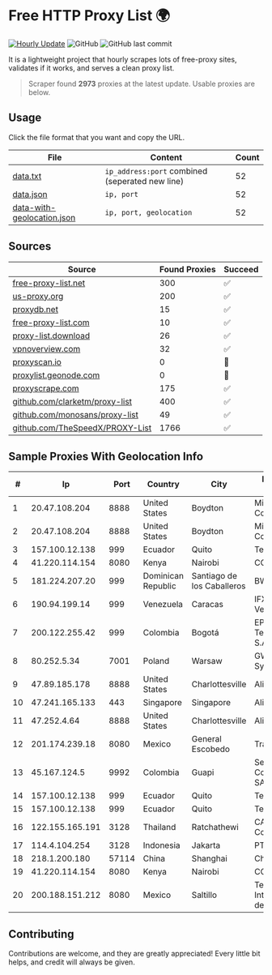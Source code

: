 
# Free HTTP Proxy List 🌍

[![Hourly Update](https://github.com/mertguvencli/http-proxy-list/actions/workflows/main.yml/badge.svg?branch=main)](https://github.com/mertguvencli/http-proxy-list/actions/workflows/main.yml)
![GitHub](https://img.shields.io/github/license/mertguvencli/http-proxy-list)
![GitHub last commit](https://img.shields.io/github/last-commit/mertguvencli/http-proxy-list)

It is a lightweight project that hourly scrapes lots of free-proxy sites, validates if it works, and serves a clean proxy list.


> Scraper found **2973** proxies at the latest update. Usable proxies are below.

## Usage

Click the file format that you want and copy the URL.


|File|Content|Count|
|----|-------|-----|
|[data.txt](https://raw.githubusercontent.com/mertguvencli/http-proxy-list/main/proxy-list/data.txt)|`ip_address:port` combined (seperated new line)|52|
|[data.json](https://raw.githubusercontent.com/mertguvencli/http-proxy-list/main/proxy-list/data.json)|`ip, port`|52|
|[data-with-geolocation.json](https://raw.githubusercontent.com/mertguvencli/http-proxy-list/main/proxy-list/data-with-geolocation.json)|`ip, port, geolocation`|52|

## Sources

|Source|Found Proxies|Succeed|
|------|-------------|-------|
|[free-proxy-list.net](https://free-proxy-list.net)|300|✅|
|[us-proxy.org](https://www.us-proxy.org)|200|✅|
|[proxydb.net](http://proxydb.net)|15|✅|
|[free-proxy-list.com](https://free-proxy-list.com/?page=&port=&type%5B%5D=http&type%5B%5D=https&up_time=0&search=Search)|10|✅|
|[proxy-list.download](https://www.proxy-list.download/HTTP)|26|✅|
|[vpnoverview.com](https://vpnoverview.com/privacy/anonymous-browsing/free-proxy-servers)|32|✅|
|[proxyscan.io](https://www.proxyscan.io)|0|🚫|
|[proxylist.geonode.com](https://proxylist.geonode.com/api/proxy-list?limit=300&page=1&sort_by=lastChecked&sort_type=desc&protocols=http,https)|0|🚫|
|[proxyscrape.com](https://api.proxyscrape.com/v2/?request=displayproxies&protocol=http&timeout=10000&country=all&ssl=all&anonymity=all)|175|✅|
|[github.com/clarketm/proxy-list](https://raw.githubusercontent.com/clarketm/proxy-list/master/proxy-list-raw.txt)|400|✅|
|[github.com/monosans/proxy-list](https://raw.githubusercontent.com/monosans/proxy-list/main/proxies/http.txt)|49|✅|
|[github.com/TheSpeedX/PROXY-List](https://raw.githubusercontent.com/TheSpeedX/PROXY-List/master/http.txt)|1766|✅|


## Sample Proxies With Geolocation Info

|#|Ip|Port|Country|City|Internet Service Provider|
|-|--|----|-------|----|-------------------------|
|1|20.47.108.204|8888|United States|Boydton|Microsoft Corporation|
|2|20.47.108.204|8888|United States|Boydton|Microsoft Corporation|
|3|157.100.12.138|999|Ecuador|Quito|Telconet S.A|
|4|41.220.114.154|8080|Kenya|Nairobi|COMMSOL|
|5|181.224.207.20|999|Dominican Republic|Santiago de los Caballeros|BW TELECOM|
|6|190.94.199.14|999|Venezuela|Caracas|IFX Networks Venezuela C.A.|
|7|200.122.255.42|999|Colombia|Bogotá|EPM Telecomunicaciones S.A. E.S.P|
|8|80.252.5.34|7001|Poland|Warsaw|GWNET Autonomus System|
|9|47.89.185.178|8888|United States|Charlottesville|Alibaba.com LLC|
|10|47.241.165.133|443|Singapore|Singapore|Alibaba.com LLC|
|11|47.252.4.64|8888|United States|Charlottesville|Alibaba.com LLC|
|12|201.174.239.18|8080|Mexico|General Escobedo|Transtelco Inc|
|13|45.167.124.5|9992|Colombia|Guapi|Sepcom Comunicaciones SAS|
|14|157.100.12.138|999|Ecuador|Quito|Telconet S.A|
|15|157.100.12.138|999|Ecuador|Quito|Telconet S.A|
|16|122.155.165.191|3128|Thailand|Ratchathewi|CAT Telecom Public Company Limited|
|17|114.4.104.254|3128|Indonesia|Jakarta|PT. INDOSAT Tbk|
|18|218.1.200.180|57114|China|Shanghai|China Telecom|
|19|41.220.114.154|8080|Kenya|Nairobi|COMMSOL|
|20|200.188.151.212|8080|Mexico|Saltillo|Television Internacional, S.A. de C.V.|



## Contributing

Contributions are welcome, and they are greatly appreciated! Every
little bit helps, and credit will always be given.

